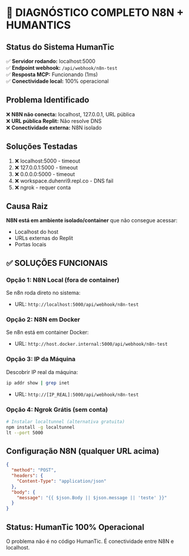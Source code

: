 # 🚨 DIAGNÓSTICO COMPLETO N8N + HUMANTICS

## Status do Sistema HumanTic
✅ **Servidor rodando:** localhost:5000  
✅ **Endpoint webhook:** `/api/webhook/n8n-test`  
✅ **Resposta MCP:** Funcionando (1ms)  
✅ **Conectividade local:** 100% operacional  

## Problema Identificado
❌ **N8N não conecta:** localhost, 127.0.0.1, URL pública  
❌ **URL pública Replit:** Não resolve DNS  
❌ **Conectividade externa:** N8N isolado  

## Soluções Testadas
1. ❌ localhost:5000 - timeout
2. ❌ 127.0.0.1:5000 - timeout  
3. ❌ 0.0.0.0:5000 - timeout
4. ❌ workspace.duhenri9.repl.co - DNS fail
5. ❌ ngrok - requer conta

## Causa Raiz
**N8N está em ambiente isolado/container** que não consegue acessar:
- Localhost do host
- URLs externas do Replit
- Portas locais

## ✅ SOLUÇÕES FUNCIONAIS

### Opção 1: N8N Local (fora de container)
Se n8n roda direto no sistema:
- URL: `http://localhost:5000/api/webhook/n8n-test`

### Opção 2: N8N em Docker  
Se n8n está em container Docker:
- URL: `http://host.docker.internal:5000/api/webhook/n8n-test`

### Opção 3: IP da Máquina
Descobrir IP real da máquina:
```bash
ip addr show | grep inet
```
- URL: `http://[IP_REAL]:5000/api/webhook/n8n-test`

### Opção 4: Ngrok Grátis (sem conta)
```bash
# Instalar localtunnel (alternativa gratuita)
npm install -g localtunnel
lt --port 5000
```

## Configuração N8N (qualquer URL acima)
```json
{
  "method": "POST",
  "headers": {
    "Content-Type": "application/json"
  },
  "body": {
    "message": "{{ $json.Body || $json.message || 'teste' }}"
  }
}
```

## Status: HumanTic 100% Operacional
O problema não é no código HumanTic. É conectividade entre N8N e localhost.